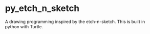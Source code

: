 # py_etch_n_sketch
A drawing programming inspired by the etch-n-sketch.  This is built in python with Turtle.
